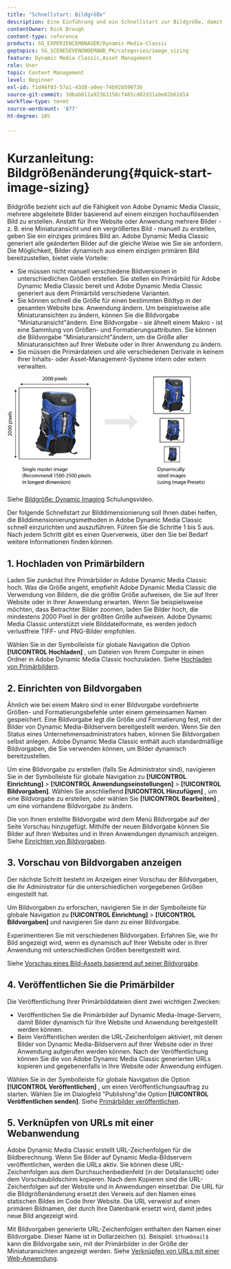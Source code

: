 ```yaml
---
title: "Schnellstart: Bildgröße"
description: Eine Einführung und ein Schnellstart zur Bildgröße, damit Sie in Adobe Dynamic Media Classic schnell mit den Bildgrößetechniken arbeiten können.
contentOwner: Rick Brough
content-type: reference
products: SG_EXPERIENCEMANAGER/Dynamic-Media-Classic
geptopics: SG_SCENESEVENONDEMAND_PK/categories/image_sizing
feature: Dynamic Media Classic,Asset Management
role: User
topic: Content Management
level: Beginner
exl-id: f1d46f03-57a1-43d8-a0ee-74b92b590736
source-git-commit: 3dbab811a92363150cf465cd02d31a9e82b62d14
workflow-type: tm+mt
source-wordcount: '877'
ht-degree: 16%

---
```


# Kurzanleitung: Bildgrößenänderung{#quick-start-image-sizing}

Bildgröße bezieht sich auf die Fähigkeit von Adobe Dynamic Media Classic, mehrere abgeleitete Bilder basierend auf einem einzigen hochauflösenden Bild zu erstellen. Anstatt für Ihre Website oder Anwendung mehrere Bilder - z. B. eine Miniaturansicht und ein vergrößertes Bild - manuell zu erstellen, geben Sie ein einziges primäres Bild an. Adobe Dynamic Media Classic generiert alle geänderten Bilder auf die gleiche Weise wie Sie sie anfordern. Die Möglichkeit, Bilder dynamisch aus einem einzigen primären Bild bereitzustellen, bietet viele Vorteile:

* Sie müssen nicht manuell verschiedene Bildversionen in unterschiedlichen Größen erstellen. Sie stellen ein Primärbild für Adobe Dynamic Media Classic bereit und Adobe Dynamic Media Classic generiert aus dem Primärbild verschiedene Varianten.
* Sie können schnell die Größe für einen bestimmten Bildtyp in der gesamten Website bzw. Anwendung ändern. Um beispielsweise alle Miniaturansichten zu ändern, können Sie die Bildvorgabe &quot;Miniaturansicht&quot;ändern. Eine Bildvorgabe - sie ähnelt einem Makro - ist eine Sammlung von Größen- und Formatierungsattributen. Sie können die Bildvorgabe &quot;Miniaturansicht&quot;ändern, um die Größe aller Miniaturansichten auf Ihrer Website oder in Ihrer Anwendung zu ändern.
* Sie müssen die Primärdateien und alle verschiedenen Derivate in keinem Ihrer Inhalts- oder Asset-Management-Systeme intern oder extern verwalten.

![Sie können mehrere abgeleitete Bilder mit unterschiedlicher Größe aus derselben hochauflösenden Primärdatei erstellen.](/help/using/assets/is_derivative_sizes_popup.png)

Siehe [Bildgröße: Dynamic Imaging](https://s7d5.scene7.com/s7viewers/html5/VideoViewer.html?videoserverurl=https://s7d5.scene7.com/is/content/&amp;emailurl=https://s7d5.scene7.com/s7/emailFriend&amp;serverUrl=https://s7d5.scene7.com/is/image/&amp;config=Scene7SharedAssets/Universal_HTML5_Video&amp;contenturl=https://s7d5.scene7.com/skins/&amp;asset=S7tutorials/557_Image%20Sizing_converted%20renamed_Dynamic%20Imaging-AVS) Schulungsvideo.

Der folgende Schnellstart zur Bilddimensionierung soll Ihnen dabei helfen, die Bilddimensionierungsmethoden in Adobe Dynamic Media Classic schnell einzurichten und auszuführen. Führen Sie die Schritte 1 bis 5 aus. Nach jedem Schritt gibt es einen Querverweis, über den Sie bei Bedarf weitere Informationen finden können.

## 1. Hochladen von Primärbildern

Laden Sie zunächst Ihre Primärbilder in Adobe Dynamic Media Classic hoch. Was die Größe angeht, empfiehlt Adobe Dynamic Media Classic die Verwendung von Bildern, die die größte Größe aufweisen, die Sie auf Ihrer Website oder in Ihrer Anwendung erwarten. Wenn Sie beispielsweise möchten, dass Betrachter Bilder zoomen, laden Sie Bilder hoch, die mindestens 2000 Pixel in der größten Größe aufweisen. Adobe Dynamic Media Classic unterstützt viele Bilddateiformate, es werden jedoch verlustfreie TIFF- und PNG-Bilder empfohlen.

Wählen Sie in der Symbolleiste für globale Navigation die Option **[!UICONTROL Hochladen]** , um Dateien von Ihrem Computer in einen Ordner in Adobe Dynamic Media Classic hochzuladen. Siehe [Hochladen von Primärbildern](uploading-master-images.md#uploading_master_images).

## 2. Einrichten von Bildvorgaben

Ähnlich wie bei einem Makro sind in einer Bildvorgabe vordefinierte Größen- und Formatierungsbefehle unter einem gemeinsamen Namen gespeichert. Eine Bildvorgabe legt die Größe und Formatierung fest, mit der Bilder von Dynamic Media-Bildservern bereitgestellt werden. Wenn Sie den Status eines Unternehmensadministrators haben, können Sie Bildvorgaben selbst anlegen. Adobe Dynamic Media Classic enthält auch standardmäßige Bildvorgaben, die Sie verwenden können, um Bilder dynamisch bereitzustellen.

Um eine Bildvorgabe zu erstellen (falls Sie Administrator sind), navigieren Sie in der Symbolleiste für globale Navigation zu **[!UICONTROL Einrichtung]** > **[!UICONTROL Anwendungseinstellungen]** > **[!UICONTROL Bildvorgaben]**. Wählen Sie anschließend **[!UICONTROL Hinzufügen]** , um eine Bildvorgabe zu erstellen, oder wählen Sie **[!UICONTROL Bearbeiten]** , um eine vorhandene Bildvorgabe zu ändern.

Die von Ihnen erstellte Bildvorgabe wird dem Menü Bildvorgabe auf der Seite Vorschau hinzugefügt. Mithilfe der neuen Bildvorgabe können Sie Bilder auf Ihren Websites und in Ihren Anwendungen dynamisch anzeigen. Siehe [Einrichten von Bildvorgaben](setting-image-presets.md#setting_up_image_presets).

## 3. Vorschau von Bildvorgaben anzeigen

Der nächste Schritt besteht im Anzeigen einer Vorschau der Bildvorgaben, die Ihr Administrator für die unterschiedlichen vorgegebenen Größen eingestellt hat. 

Um Bildvorgaben zu erforschen, navigieren Sie in der Symbolleiste für globale Navigation zu **[!UICONTROL Einrichtung]** > **[!UICONTROL Bildvorgaben]** und navigieren Sie dann zu einer Bildvorgabe.

Experimentieren Sie mit verschiedenen Bildvorgaben. Erfahren Sie, wie Ihr Bild angezeigt wird, wenn es dynamisch auf Ihrer Website oder in Ihrer Anwendung mit unterschiedlichen Größen bereitgestellt wird.

Siehe [Vorschau eines Bild-Assets basierend auf seiner Bildvorgabe](previewing-asset.md#previewing_an_image_asset_based_on_its_image_preset).

## 4. Veröffentlichen Sie die Primärbilder

Die Veröffentlichung Ihrer Primärbilddateien dient zwei wichtigen Zwecken:

* Veröffentlichen Sie die Primärbilder auf Dynamic Media-Image-Servern, damit Bilder dynamisch für Ihre Website und Anwendung bereitgestellt werden können.
* Beim Veröffentlichen werden die URL-Zeichenfolgen aktiviert, mit denen Bilder von Dynamic Media-Bildservern auf Ihrer Website oder in Ihrer Anwendung aufgerufen werden können. Nach der Veröffentlichung können Sie die von Adobe Dynamic Media Classic generierten URLs kopieren und gegebenenfalls in Ihre Website oder Anwendung einfügen.

Wählen Sie in der Symbolleiste für globale Navigation die Option **[!UICONTROL Veröffentlichen]** , um einen Veröffentlichungsauftrag zu starten. Wählen Sie im Dialogfeld &quot;Publishing&quot;die Option **[!UICONTROL Veröffentlichen senden]**. Siehe [Primärbilder veröffentlichen](publishing-master-images.md#publishing_master_images).

## 5. Verknüpfen von URLs mit einer Webanwendung

Adobe Dynamic Media Classic erstellt URL-Zeichenfolgen für die Bildberechnung. Wenn Sie Bilder auf Dynamic Media-Bildservern veröffentlichen, werden die URLs aktiv. Sie können diese URL-Zeichenfolgen aus dem Durchsuchenbedienfeld (in der Detailansicht) oder dem Vorschaubildschirm kopieren. Nach dem Kopieren sind die URL-Zeichenfolgen auf der Website und in Anwendungen einsetzbar. Die URL für die Bildgrößenänderung ersetzt den Verweis auf den Namen eines statischen Bildes im Code Ihrer Website. Die URL verweist auf einen primären Bildnamen, der durch Ihre Datenbank ersetzt wird, damit jedes neue Bild angezeigt wird.

Mit Bildvorgaben generierte URL-Zeichenfolgen enthalten den Namen einer Bildvorgabe. Dieser Name ist in Dollarzeichen (`$`). Beispiel: `$thumbnail$` kann die Bildvorgabe sein, mit der Primärbilder in der Größe der Miniaturansichten angezeigt werden. Siehe [Verknüpfen von URLs mit einer Web-Anwendung](linking-urls-web-application.md#linking_urls_to_your_web_application).
